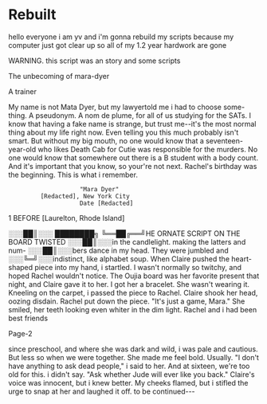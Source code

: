 # Rebuilt
hello everyone i am yv and i'm gonna rebuild my scripts because my computer just got clear up so all of my 1.2 year hardwork are gone

WARNING. this script was an story and some scripts 

The unbecoming of mara-dyer

A trainer

My name is not Mata Dyer, but my 
lawyertold me i had to choose some-
thing. A pseudonym. A nom de plume,
for all of us studying for the SATs.
I know that having a fake name is 
strange, but trust me--it's the most
normal thing about my life right now.
Even telling you this much probably 
isn't smart. But without my big mouth,
no one would know that a seventeen-
year-old who likes Death Cab for Cutie 
was responsible for the murders. No
one would know that somewhere out 
there is a B student with a body count.
And it's important that you know, so 
your're not next.
  Rachel's birthday was the beginning.
This is what i remember.


                        "Mara Dyer"
             [Redacted], New York City
                        Date [Redacted]
                        
                        
1 BEFORE     [Laurelton, Rhode Island]
 
░░░██║░░░
████████╗
╚══██╔══╝HE ORNATE SCRIPT ON THE BOARD TWISTED
░░░██║░░░in the candlelight. making the latters and num-
░░░██║░░░bers dance in my head. They were jumbled and 
░░░╚═╝░░░indistinct, like alphabet soup. When Claire
pushed the heart-shaped piece into my hand, i startled.
I wasn't normally so twitchy, and hoped Rachel wouldn't 
notice. The Oujia board was her favorite present that night,
and Claire gave it to her. I got her a bracelet. She wasn't 
wearing it.
  Kneeling on the carpet, i passed the piece to Rachel. Claire
shook her head, oozing disdain. Rachel put down the piece.
  "It's just a game, Mara." She smiled, her teeth looking even 
whiter in the dim light. Rachel and i had been best friends

Page-2

since preschool, and where she was dark and wild, i was pale
and cautious. But less so when we were together. She made me
feel bold. Usually.
  "I don't have anything to ask dead people," i said to her.
And at sixteen, we're too old for this. i didn't say.
  "Ask whether Jude will ever like you back."
  Claire's voice was innocent, but i knew better. My cheeks
flamed, but i stifled the urge to snap at her and laughed it off.
to be continued---
